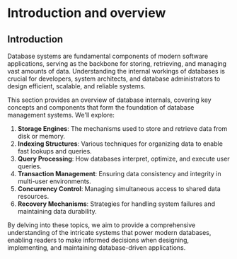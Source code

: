 # Introduction and overview

## Introduction

Database systems are fundamental components of modern software applications, serving as the backbone for storing, retrieving, and managing vast amounts of data. Understanding the internal workings of databases is crucial for developers, system architects, and database administrators to design efficient, scalable, and reliable systems.

This section provides an overview of database internals, covering key concepts and components that form the foundation of database management systems. We'll explore:

1. **Storage Engines**: The mechanisms used to store and retrieve data from disk or memory.
2. **Indexing Structures**: Various techniques for organizing data to enable fast lookups and queries.
3. **Query Processing**: How databases interpret, optimize, and execute user queries.
4. **Transaction Management**: Ensuring data consistency and integrity in multi-user environments.
5. **Concurrency Control**: Managing simultaneous access to shared data resources.
6. **Recovery Mechanisms**: Strategies for handling system failures and maintaining data durability.

By delving into these topics, we aim to provide a comprehensive understanding of the intricate systems that power modern databases, enabling readers to make informed decisions when designing, implementing, and maintaining database-driven applications.
